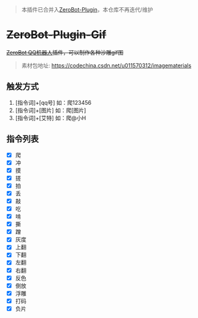 > 本插件已合并入[ZeroBot-Plugin](https://github.com/FloatTech/ZeroBot-Plugin)，本仓库不再迭代/维护

# ~~ZeroBot-Plugin-Gif~~
~~[ZeroBot QQ机器人](https://github.com/wdvxdr1123/ZeroBot)插件，可以制作各种沙雕gif图~~
> 素材包地址: https://codechina.csdn.net/u011570312/imagematerials

## 触发方式
1. [指令词]+[qq号] 如：爬123456
2. [指令词]+[图片] 如：爬[图片]
3. [指令词]+[艾特] 如：爬@小H

## 指令列表
- [x] 爬
- [x] 冲
- [x] 摸
- [x] 搓
- [x] 拍
- [x] 丢
- [x] 敲
- [x] 吃
- [x] 啃
- [x] 撕
- [x] 蹭
- [x] 灰度
- [x] 上翻
- [x] 下翻
- [x] 左翻
- [x] 右翻
- [x] 反色
- [x] 倒放
- [x] 浮雕
- [x] 打码
- [x] 负片
